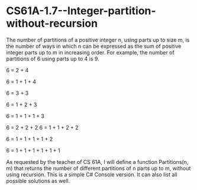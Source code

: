 # CS61A-1.7--Integer-partition-without-recursion
The number of partitions of a positive integer n, using parts up to size m, 
is the number of ways in which n can be expressed as the sum of positive integer 
parts up to m in increasing order. 
For example, the number of partitions of 6 using parts up to 4 is 9.  

6 = 2 + 4 

6 = 1 + 1 + 4 

6 = 3 + 3 

6 = 1 + 2 + 3 

6 = 1 + 1 + 1 + 3 

6 = 2 + 2 + 2 6 = 1 + 1 + 2 + 2 

6 = 1 + 1 + 1 + 1 + 2 

6 = 1 + 1 + 1 + 1 + 1 + 1 

As requested by the teacher of CS 61A, I will define a function Partitions(n, m) that returns the number of different partitions of n 
parts up to m, without using recursion. This is a simple C# Console version. It can also list all possible solutions as well.
